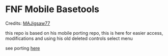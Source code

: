 # FNF Mobile Basetools
Credits: [MAJigsaw77](https://github.com/MAJigsaw77)

this repo is based on his mobile porting repo, this is here for easier access, modifications and using his old deleted controls select menu

see porting [here]([https://github.com/MobilePorting/FNF-mobile-basetools/blob/main/PORTING.md](https://github.com/a-random441/FNF-mobile-basetools/blob/main/PORTING.md))
